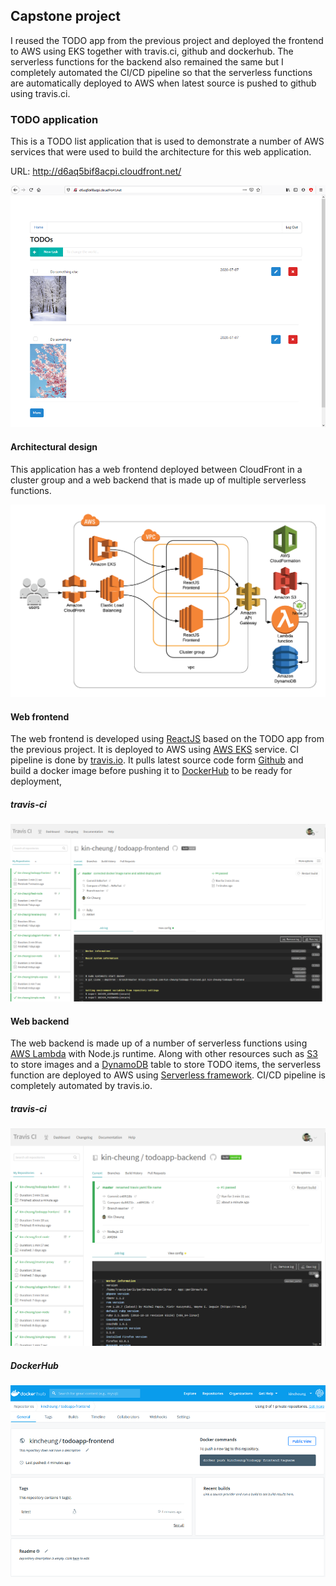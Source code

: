 ## Capstone project 

I reused the TODO app from the previous project and deployed the frontend to AWS using EKS together with travis.ci, github and dockerhub. The serverless functions for the backend also remained the same but I completely automated the CI/CD pipeline so that the serverless functions are automatically deployed to AWS when latest source is pushed to github using travis.ci.

### TODO application

This is a TODO list application that is used to demonstrate a number of AWS services that were used to build the architecture for this web application.

URL: http://d6aq5bif8acpi.cloudfront.net/

![TODO app](images/todo-app.png)

#### Architectural design

This application has a web frontend deployed between CloudFront in a cluster group and a web backend that is made up of multiple serverless functions.

![todo-app-architecture-design](images/todo-app-architecture-design.png)

#### Web frontend

The web frontend is developed using [ReactJS](https://reactjs.org/) based on the TODO app from the previous project. It is deployed to AWS using [AWS EKS](https://aws.amazon.com/eks/) service. CI pipeline is done by [travis.io](https://travis-ci.org/). It pulls latest source code form [Github](https://github.com/) and build a docker image before pushing it to [DockerHub](https://hub.docker.com/) to be ready for deployment, 
 
##### travis-ci

![travis-ci](images/travis-ci.png)

#### Web backend

The web backend is made up of a number of serverless functions using [AWS Lambda](https://aws.amazon.com/lambda/) with Node.js runtime. Along with other resources such as [S3](https://aws.amazon.com/s3/) to store images and a [DynamoDB](https://aws.amazon.com/dynamodb/) table to store TODO items, the serverless function are deployed to AWS using [Serverless framework](https://www.serverless.com/). CI/CD pipeline is completely automated by travis.io.

##### travis-ci

![travis-ci](images/travis-ci-backend.png)

##### DockerHub
![docker-hub](images/docker-hub.png)
